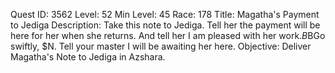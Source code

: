 Quest ID: 3562
Level: 52
Min Level: 45
Race: 178
Title: Magatha's Payment to Jediga
Description: Take this note to Jediga. Tell her the payment will be here for her when she returns. And tell her I am pleased with her work.$B$BGo swiftly, $N. Tell your master I will be awaiting her here.
Objective: Deliver Magatha's Note to Jediga in Azshara.

